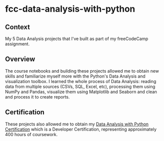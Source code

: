 # fcc-data-analysis-with-python
## Context
My 5 Data Analysis projects that I've built as part of my freeCodeCamp assignment.
<br>
## Overview
The course notebooks and building these projects allowed me to obtain new skills and familiarize myself more with the Python's Data Analysis and visualization toolbox.
I learned the whole process of Data Analysis: reading data from multiple sources (CSVs, SQL, Excel, etc), processing them using NumPy and Pandas, visualize them using Matplotlib and Seaborn and clean and process it to create reports.
## Certification
These projects also allowed me to obtain my <a href="https://www.freecodecamp.org/certification/sandeep-kapoor/data-analysis-with-python-v7">Data Analysis with Python Certification</a> which is a Developer Certification, representing approximately 400 hours of coursework.
